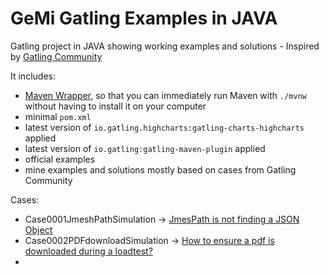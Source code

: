 GeMi Gatling Examples in JAVA
============================================

Gatling project in JAVA showing working examples and solutions - Inspired by [Gatling Community](https://community.gatling.io)



It includes:
* [Maven Wrapper](https://maven.apache.org/wrapper/), so that you can immediately run Maven with `./mvnw` without having
  to install it on your computer
* minimal `pom.xml`
* latest version of `io.gatling.highcharts:gatling-charts-highcharts` applied
* latest version of `io.gatling:gatling-maven-plugin` applied
* official examples
* mine examples and solutions mostly based on cases from Gatling Community


Cases:
* Case0001JmeshPathSimulation -> [JmesPath is not finding a JSON Object](https://community.gatling.io/t/jmespath-is-not-finding-a-json-object/6995)
* Case0002PDFdownloadSimulation -> [How to ensure a pdf is downloaded during a loadtest?](https://community.gatling.io/t/how-to-ensure-a-pdf-is-downloaded-during-a-loadtest/3927)
* 